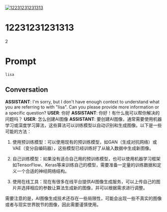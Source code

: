 
[![12231231231313](https://flow-prompt-covers.s3.us-west-1.amazonaws.com/icon/futuristic/futu_6.png)]()
# 12231231231313 
2

# Prompt

```
lisa
```

## Conversation

**ASSISTANT**: I'm sorry, but I don't have enough context to understand what you are referring to with "lisa". Can you please provide more information or a specific question?
**USER**: 你好
**ASSISTANT**: 你好！有什么我可以帮你解决的问题吗？
**USER**: 怎么创建AI图像
**ASSISTANT**: 要创建AI图像，通常需要使用机器学习或深度学习算法，这些算法可以训练模型以自动识别和生成图像。以下是一些可能的方法：



1. 使用预训练模型：可以使用现有的预训练模型，如GAN（生成对抗网络）或VAE（变分自编码器），这些模型已经训练好了从输入数据中生成新图像。



2. 自己训练模型：如果没有适合自己用的预训练模型，也可以使用机器学习框架如TensorFlow、Keras等来训练自己的模型，需要准备一定量的训练数据和定义一个合适的神经网络结构。



3. 使用在线工具：现在有很多在线平台提供AI图像生成服务，可以上传自己的图片并选择相应的参数让算法生成新的图像，并可以根据需求进行调整。



需要注意的是，AI图像生成技术还存在一些局限性，可能会出现一些不真实的图像或者与现实世界脱节的图像，因此需要谨慎使用。


